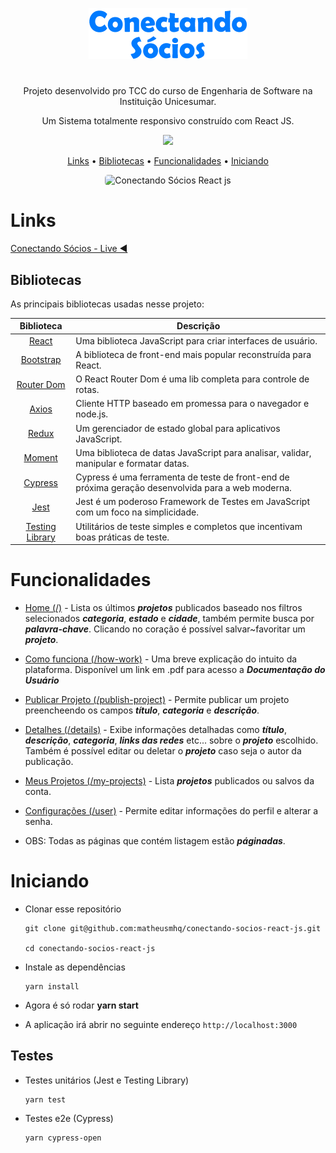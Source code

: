 <p  align="center">
<a href="https://conectando-socios.netlify.app/">
		<img src="/src/assets/images/logo.png" alt="Logo Conectando Sócios" title="Logo Conectando Sócios" />
	</a>
</p>

#

<p align="center">
  Projeto desenvolvido pro TCC do curso de Engenharia de Software na Instituição Unicesumar.
</p>

<p align="center">
  Um Sistema totalmente responsivo construído com React JS.
</p>

<p align="center">
    <a href="https://github.com/matheusmhq/conectando-socios-react-js/blob/main/LICENSE" alt="license">
        <img src="https://img.shields.io/github/license/matheusmhq/tmdb-react-js?style=plastic" />
    </a>
</p>

<p align="center">
  <a href="#demo">Links</a> •
  <a href="#bibliotecas">Bibliotecas</a> •
  <a href="#funcionalidades">Funcionalidades</a> •
  <a href="#iniciando">Iniciando</a>   
</p>

<p align="center">
    <img style="border-radius: 5px" src="src/assets/images/demo.gif" alt="Conectando Sócios React js">
</p>

# Links

[Conectando Sócios - Live ◀️](https://conectando-socios.netlify.app/)

## Bibliotecas

As principais bibliotecas usadas nesse projeto:

| Biblioteca             | Descrição   |
| :-------------:|--------------|
| [React](http://facebook.github.io/react/index.html) | Uma biblioteca JavaScript para criar interfaces de usuário. |
| [Bootstrap](https://react-bootstrap.github.io/) | A biblioteca de front-end mais popular reconstruída para React. |
| [Router Dom](https://reactrouter.com/) | O React Router Dom é uma lib completa para controle de rotas. |
| [Axios](https://github.com/axios/axios) | Cliente HTTP baseado em promessa para o navegador e node.js. |
| [Redux](https://redux.js.org/) | Um gerenciador de estado global para aplicativos JavaScript. |
| [Moment](https://momentjs.com/) | Uma biblioteca de datas JavaScript para analisar, validar, manipular e formatar datas. |
| [Cypress](https://docs.cypress.io/) | Cypress é uma ferramenta de teste de front-end de próxima geração desenvolvida para a web moderna. |
| [Jest](https://jestjs.io/) | Jest é um poderoso Framework de Testes em JavaScript com um foco na simplicidade. |
| [Testing Library](https://testing-library.com/) | Utilitários de teste simples e completos que incentivam boas práticas de teste. |

# Funcionalidades

- [Home (/)](https://conectando-socios.netlify.app/) - Lista os últimos **_projetos_** publicados baseado nos filtros selecionados **_categoria_**, **_estado_** e **_cidade_**, também permite busca por **_palavra-chave_**. Clicando no coração é possível salvar~favoritar um **_projeto_**.

- [Como funciona (/how-work)](https://conectando-socios.netlify.app/how-work) - Uma breve explicação do intuito da plataforma. Disponível um link em .pdf para acesso a **_Documentação do Usuário_**

- [Publicar Projeto (/publish-project)](https://conectando-socios.netlify.app/publish-project) - Permite publicar um projeto preencheendo os campos **_título_**, **_categoria_** e **_descrição_**.

- [Detalhes (/details)](https://conectando-socios.netlify.app/details/195) - Exibe informações detalhadas como **_título_**, **_descrição_**, **_categoria_**, **_links das redes_** etc... sobre o **_projeto_** escolhido. Também é possível editar ou deletar o **_projeto_** caso seja o autor da publicação.

- [Meus Projetos (/my-projects)](https://conectando-socios.netlify.app/my-projects/published) - Lista **_projetos_** publicados ou salvos da conta.

- [Configurações (/user)](https://conectando-socios.netlify.app/user/profile) - Permite editar informações do perfil e alterar a senha.



- OBS: Todas as páginas que contém listagem estão **_páginadas_**.

# Iniciando

- Clonar esse repositório

  ```
  git clone git@github.com:matheusmhq/conectando-socios-react-js.git

  cd conectando-socios-react-js
  ```

- Instale as dependências

  ```
  yarn install
  ```

- Agora é só rodar **yarn start**

- A aplicação irá abrir no seguinte endereço `http://localhost:3000`

## Testes

- Testes unitários (Jest e Testing Library)

  ```
  yarn test
  ```

- Testes e2e (Cypress)

  ```
  yarn cypress-open
  ```